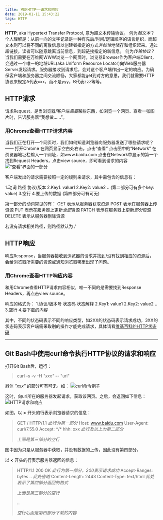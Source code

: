 ```yaml
---
title: 初识HTTP——请求和响应
date: 2019-01-11 15:43:22
tags: HTTP
---
```


**HTTP**, aka Hypertext Transfer Protocol, 意为超文本传输协议。
何为*超文本*？个人理解是：从前一向的文字记录是一种有先后/时间/逻辑顺序的语言组织，而超文本则可以将不同的离散信息以创建者指定的方式*非线性*地储存和组织起来。通过超链接，读者可以随意跳离当前信息，到超链接指定的新信息。
何为*传输协议*？当我们需要在万维网WWW浏览一个网页时，浏览器Browser作为客户端Client，会通过一个唯一的地址URL(aka Uniform Resource Locator)向Web服务器Server发起请求。服务器接收到请求后，会对这个客户端作出一定的响应。为确保客户端和服务器之间交流顺畅，大家都能get到对方的意思，我们就需要HTTP协议来规定A代表xxx，而不是yyy，B代表zzz等等。


## HTTP请求
请求Request，是当浏览器/客户端*需要*某些东西，如浏览一个网页、查看一张图片时，告诉服务器“我想做……”。

  ### 用Chrome查看HTTP请求内容
  当我们正在打开一个网页时，我们如何知道浏览器向服务器发送了哪些请求呢？
  ——
  打开Chrome
  在网页显示空白处右击，点击“查看”
  点击图中的“Network”
  在浏览器地址栏输入一个网址，如www.baidu.com
  点击在Network中显示的第一个
  找到Request Headers，点击view source，即可看到请求的内容
  ![“查看”界面的一部分](http://imglf4.nosdn0.126.net/img/RW5xeGhweHowWDR6eVI5Mks3a2RoT3dweEVDZ2pnNE9wYkxEeERkK2p1aFRwcGcyQUdLZ1ZnPT0.png?imageView&thumbnail=500x0&quality=96&stripmeta=0 "查看")

  客户端发出的请求需要按照一定的规则来请求，其中需包含的信息有：

  1.动词 路径 协议/版本
  2.Key1: value1
  2.Key2: value2
  .. (第二部分可有多个key: value)
  3.空行
  4.要上传的数据 (第四部分可有可无)

  第一部分的动词常见的有：
  GET 表示从服务器获取资源
  POST 表示在服务器上传资源
  PUT 表示在服务器上更新*全部*资源
  PATCH 表示在服务器上更新*部分*资源
  DELETE 表示从服务器删除资源

  若没有请求相关路径，则路径默认为 /


## HTTP响应
响应Response，当服务器接收到浏览器的请求并找到/没有找到相应的资源后，会给浏览器所需要的资源或通知浏览器哪里出现了问题。

  ### 用Chrome查看HTTP响应内容
  和用Chrome查看HTTP请求内容相似，唯一不同的是需要找到Response Headers，再点击view source。

  响应的格式为：
  1.协议/版本号 状态码 状态解释
  2.Key1: value1
  2.Key2: value2
  ..
  3.空行
  4.要下载的内容

  其中，不同的状态码表示不同的响应类型，如2XX的状态码表示请求成功，3XX的状态码表示客户端需采取别的操作才能完成请求，具体请看[维基百科的HTTP状态码](https://zh.wikipedia.org/wiki/HTTP%E7%8A%B6%E6%80%81%E7%A0%81 "HTTP状态码-维基")

---

## Git Bash中使用curl命令执行HTTP协议的请求和响应
打开Git Bash后，运行：
> curl -s -v -H *"xxx"* -- "url"

斜体 *"xxx"* 的部分可有可无。如：
![curl命令例子](http://imglf4.nosdn0.126.net/img/RW5xeGhweHowWDR6eVI5Mks3a2RoQzFuWG56RWtYbEJUc3lkNC9BajJoQjlWTUJTZWlmTVpBPT0.png?imageView&thumbnail=500x0&quality=96&stripmeta=0 "curl命令")

这时，向url所在的服务器发起请求，获取该网页。之后，会返回如下信息：
![HTTP请求和响应](http://imglf4.nosdn0.126.net/img/RW5xeGhweHowWDR6eVI5Mks3a2RoRWFEWmV3SisxS25UNWF3NFdtTlpNakFGMXhjb0E0RSt3PT0.png?imageView&thumbnail=500x0&quality=96&stripmeta=0"HTTP请求和响应")

如图，以 **>** 开头的行表示浏览器请求的信息：
> GET / HTTP/1.1 
*此行为第一部分*
> Host: www.baidu.com
> User-Agent: curl/7.55.0
> Accept: \*/\*
> hhh: xxx 
*此行及以上为第二部分*
>
> *上面是第三部分的空行*

图中因为只是从服务器中获取，并没有数据的上传，因此没有第四部分。

以 **<** 开头的行表示服务器返回的信息：
> HTTP/1.1 200 OK
*此行为第一部分，200表示请求成功*
> Accept-Ranges: bytes
> .. *此处省略*
> Content-Length: 2443 
> Content-Type: text/html *此处表示了第四部分返回的格式*
> 
> *上面是第三部分的空行*
> <!DOCTYPE> ..
> *空行后面是第四部分下载的内容*



